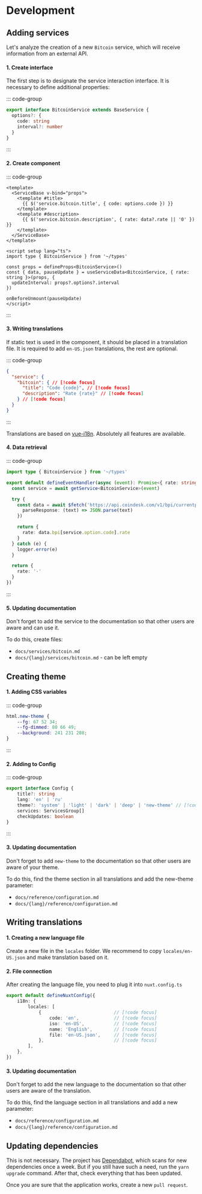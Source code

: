 # Development

## Adding services

Let's analyze the creation of a new `Bitcoin` service, which will receive information from an external API.

#### 1. Create interface

The first step is to designate the service interaction interface. It is necessary to define additional properties:

::: code-group
```typescript [types/services.d.ts]
export interface BitcoinService extends BaseService {
  options?: {
    code: string
    interval?: number
  }
}
```
:::

#### 2. Create component

::: code-group
```vue [components/service/bitcoin.vue]
<template>
  <ServiceBase v-bind="props">
    <template #title>
      {{ $('service.bitcoin.title', { code: options.code }) }}
    </template>
    <template #description>
      {{ $('service.bitcoin.description', { rate: data?.rate || '0' }) }}
    </template>
  </ServiceBase>
</template>

<script setup lang="ts">
import type { BitcoinService } from '~/types'

const props = defineProps<BitcoinService>()
const { data, pauseUpdate } = useServiceData<BitcoinService, { rate: string }>(props, {
  updateInterval: props?.options?.interval
})

onBeforeUnmount(pauseUpdate)
</script>
```
:::

#### 3. Writing translations

If static text is used in the component, it should be placed in a translation file.
It is required to add `en-US.json` translations, the rest are optional.

::: code-group
```json [locales/ru-RU.json]
{
  "service": {
    "bitcoin": { // [!code focus]
      "title": "Code {code}", // [!code focus]
      "description": "Rate {rate}" // [!code focus]
    } // [!code focus]
  }
}
```
:::

Translations are based on [vue-i18n](https://vue-i18n.intlify.dev/). Absolutely all features are available.

#### 4. Data retrieval

::: code-group
```typescript [server/api/services/bitcoin.ts]
import type { BitcoinService } from '~/types'

export default defineEventHandler(async (event): Promise<{ rate: string }> => {
  const service = await getService<BitcoinService>(event)

  try {
    const data = await $fetch('https://api.coindesk.com/v1/bpi/currentprice.json', {
      parseResponse: (text) => JSON.parse(text)
    })

    return {
      rate: data.bpi[service.option.code].rate
    }
  } catch (e) {
    logger.error(e)
  }

  return {
    rate: '-'
  }
})
```
:::

#### 5. Updating documentation

Don't forget to add the service to the documentation so that other users are aware and can use it.

To do this, create files:

* `docs/services/bitcoin.md`
* `docs/{lang}/services/bitcoin.md` - can be left empty

## Creating theme

#### 1. Adding CSS variables

::: code-group
```css [assets/style/tailwind.css]
html.new-theme {
    --fg: 67 52 34;
    --fg-dimmed: 80 66 49;
    --background: 241 231 208;
}
```
:::

#### 2. Adding to Config

::: code-group
```typescript [types/config.d.ts]
export interface Config {
    title?: string
    lang: 'en' | 'ru'
    theme?: 'system' | 'light' | 'dark' | 'deep' | 'new-theme' // [!code focus]
    services: ServicesGroup[]
    checkUpdates: boolean
}
```
:::

#### 3. Updating documentation

Don't forget to add `new-theme` to the documentation so that other users are aware of your theme.

To do this, find the theme section in all translations and add the new-theme parameter:

* `docs/reference/configuration.md`
* `docs/{lang}/reference/configuration.md`

## Writing translations

#### 1. Creating a new language file

Create a new file in the `locales` folder. We recommend to copy `locales/en-US.json` and make translation based on it.

#### 2. File connection

After creating the language file, you need to plug it into `nuxt.config.ts`

```typescript
export default defineNuxtConfig({
    i18n: {
        locales: [
            {                           // [!code focus]
                code: 'en',             // [!code focus]
                iso: 'en-US',           // [!code focus]
                name: 'English',        // [!code focus]
                file: 'en-US.json',     // [!code focus]
            },                          // [!code focus]
        ],
    },
})
```

#### 3. Updating documentation

Don't forget to add the new language to the documentation so that other users are aware of the translation.

To do this, find the language section in all translations and add a new parameter:

* `docs/reference/configuration.md`
* `docs/{lang}/reference/configuration.md`

## Updating dependencies

This is not necessary. The project has [Dependabot](https://github.com/dependabot), which scans for new dependencies once a week.
But if you still have such a need, run the `yarn upgrade` command. After that, check everything that
has been updated.

Once you are sure that the application works, create a new `pull request`.
